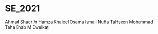 # SE_2021

Ahmad Shaer /n
Hamza Khaleel
Osama Ismail
NuHa TaHseen
Mohammad Taha
Ehab M Dweikat
 
 
 
